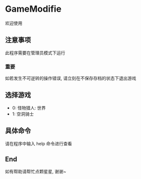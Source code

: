 # GameModifie
欢迎使用

## 注意事项
此程序需要在管理员模式下运行

### 重要
如若发生不可逆转的操作错误, 请立刻在不保存存档的状态下退出游戏


## 选择游戏
- 0: 怪物猎人: 世界
- 1: 空洞骑士

## 具体命令
请在程序中输入  help  命令进行查看

## End
如有帮助请帮忙点颗星星, 谢谢~
